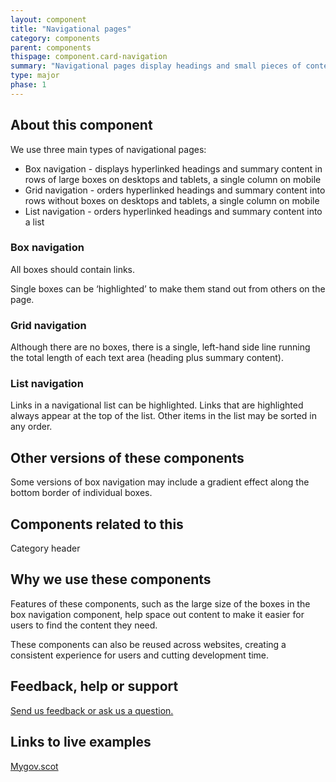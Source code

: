 ```yaml
---
layout: component
title: "Navigational pages"
category: components
parent: components
thispage: component.card-navigation
summary: "Navigational pages display headings and small pieces of content to help users navigate a website."
type: major
phase: 1
---
```


## About this component

We use three main types of navigational pages:

* Box navigation - displays hyperlinked headings and summary content in rows of large boxes on desktops and tablets, a single column on mobile
* Grid navigation - orders hyperlinked headings and summary content into rows without boxes on desktops and tablets, a single column on mobile
* List navigation - orders hyperlinked headings and summary content into a list

### Box navigation

All boxes should contain links.

Single boxes can be ‘highlighted’ to make them stand out from others on the page.

### Grid navigation

Although there are no boxes, there is a single, left-hand side line running the total length of each text area (heading plus summary content).

### List navigation

Links in a navigational list can be highlighted. Links that are highlighted always appear at the top of the list. Other items in the list may be sorted in any order.

## Other versions of these components

Some versions of box navigation may include a gradient effect along the bottom border of individual boxes.

## Components related to this

Category header

## Why we use these components

Features of these components, such as the large size of the boxes in the box navigation component, help space out content to make it easier for users to find the content they need.

These components can also be reused across websites, creating a consistent experience for users and cutting development time.

## Feedback, help or support

[Send us feedback or ask us a question.](mailto:designsystem@gov.scot)  

## Links to live examples

[Mygov.scot](https://www.mygov.scot)

